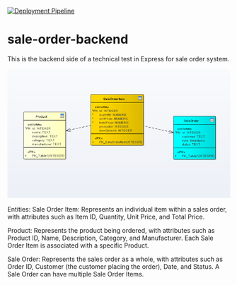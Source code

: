 [![Deployment Pipeline](https://github.com/Genuba/sale-order-backend/actions/workflows/pipeline.yml/badge.svg)](https://github.com/Genuba/sale-order-backend/actions/workflows/pipeline.yml)

# sale-order-backend
This is the backend side of a technical test in Express for sale order system.

![plot](./diagrama.png)

Entities:
Sale Order Item: Represents an individual item within a sales order, with attributes such as Item ID, Quantity, Unit Price, and Total Price.

Product: Represents the product being ordered, with attributes such as Product ID, Name, Description, Category, and Manufacturer. Each Sale Order Item is associated with a specific Product.

Sale Order: Represents the sales order as a whole, with attributes such as Order ID, Customer (the customer placing the order), Date, and Status. A Sale Order can have multiple Sale Order Items.
